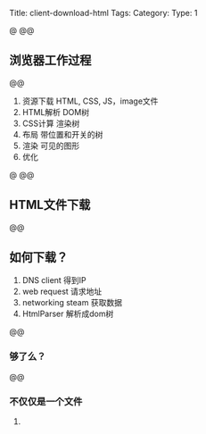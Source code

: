 Title: client-download-html
Tags: 
Category: 
Type: 1


@
@@
## 浏览器工作过程

@@

1. 资源下载  HTML, CSS, JS，image文件
2. HTML解析 DOM树
3. CSS计算  渲染树
4. 布局     带位置和开关的树
5. 渲染     可见的图形
6. 优化


@
@@
## HTML文件下载

@@
## 如何下载？

1. DNS client 得到IP
2. web request 请求地址
3. networking steam 获取数据
4. HtmlParser  解析成dom树

@@
### 够了么？

@@
### 不仅仅是一个文件

1. <script src
2. <link href
3. <img src
4. <iframe src

@@
### 何时开始下载他们？是否有依赖关系？如何下载？

@@
### 哪些因素影响下载？

@@
### head中的script link
可能包含脚本和外部资源链接，一般是样式表。
一般head中的资源需要优先下载，默认认为head中的资源是body中的依赖文件。
特别是chrome中，head会单独下载，阻塞body。

@@
### 服务器端的Response.Flush()方法
facebook的bigpipe利用此原理。
当flush时，服务器会单独的把flush之前的内容给浏览器，并且告诉他这是一块内容。
下一块什么时候传出，是不确定的。
这时候client网络模块已经空闲。

@@
### body中的script标签

@@
### document.write
该方法会向浏览器的文档流中注入数据，这样会使得浏览器必须等待此过程。
这是一个阻塞的过程。

@@
### new Image().src = ...
Image不需要和dom树挂钩。没有任何资源非得依赖图片，所以图片一般是尽早的并行下载。

@@
### defer vs async(HTML5开始定义)
在dom树解析执行之后，开始下载解析资源，并执行。

@
@@
### [资源优先级问题](http://www.cnblogs.com/GrayZhang/archive/2011/03/08/browser-strategy-loading-external-resource.html)

@@
### 资源优先级
1 link(css,js)
2. object /img/ iframe
3. link[rel=prefetch]（预加载）

@@
### 脚本依赖
#### 方法: 下载阻塞 VS 执行阻塞
1. 下载阻塞 窜行的瀑布流下载。碰到阻塞资源会很慢
2. 执行阻塞（IE7之后）, 利用队列并行下载。碰到依赖时，等待依赖资源下载完。

脚本是可执行的，可执行意味着有执行依赖的问题。

@@
### 并行度
#### 考虑：服务器压力 VS 客户端效率

假设有56张图片，一万个用户同时下载。

1. 从客户端来考虑，肯定是并发越多越好。
2. 从服务器压力来考虑，并发一定要控制在某个阈值。不能太高，也不能太低。

浏览器有个并行度的设置，一般是6个。

@
@@
## Socket重用

@@
### Http走的是Tcp协议
tcp协议很大一个特点就是需要三次握手的过程。三次握手的三次通讯很消耗资源

@@
### Connection: keep-alive （长连接）
重用TCP链接，对下载的优化很显著。
当设置Connection时，TCP链接没有关闭。

@@
### 会带来什么问题？

@@
### 我怎么知道资源下载完成了呢？

@@
### 填充字节。(不靠谱）

@@
### Content-Length，显示的告诉你文件有多大。客户端接受同样大小的文件。

@@
### 碰到大文件怎么办？

@@
### Transfer-Encoding: chucked
分段下载，每段告诉浏览器有多长。最后一个chunk长度为0，显示告诉你结束。

@
@@
### 还有什么问题？

@@
### 正确性校验, Content-MD5

@@
### 断点续传
1. Accept-Range 请求头，请求时告诉服务器要哪一段。
2. Content-Range 接收头, 服务器告诉你现在属于哪一段。

@
@@
### BS vs CS 模型

@@
### 如何解决更新问题, 缓存模型

@@
### 验证性缓存 缺点，还是要请求。
1. Last-Modified & if-Modified-Since / if-Unmodified-Since
2. Etag & if-match / if-None-Match
3. if-range

@@
### 非验证性缓存
1. Cache-Control (max-age)指定缓存多少秒
2. Expires       指定缓存到什么时候

@@
### 缓存失效 服务器端想强制更新怎么办？
1. Vary
2. Via
3. Date
4. Age

@@
### 缓存年龄计算
1. age_value  Age响应头的值
2. date_value  Date响应头的值
3. request_time 发起请求的本地时间
4. response_time 收到相应的本地时间
5. now 当前本地时间

    apparent_age = max(0, response_time - date_value);
    corrected_received_age = max(apparent_age, age_value);
    response_delay = response_time - request_time;
    corrected_initial_age = corrected_received_age + response_delay;
    resident_time = now - response_time;
    current_age   = corrected_initial_age + resident_time;

@@
### 缓存过期计算
    fressness_lifetime =
    1. 使用max-age时为max-age的秒数
    2. 使用Expires时为(Expire-Date)

    response_is_fresh = (fressness_lifetime > current_age)

@@
### 总结
1. 起点，输入url。
2. 终点，HTML字符流。
3. Http特性注定资源之间有依赖。
4. 外部资源位置，类型不同影响下载时机。
5. response.flush()对下载的影响。
6. 缓存机制。

@end
